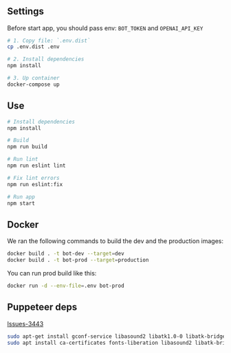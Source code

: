 #

## Settings

Before start app, you should pass env: `BOT_TOKEN` and `OPENAI_API_KEY`

```bash
# 1. Copy file: `.env.dist`
cp .env.dist .env
```

```bash
# 2. Install dependencies
npm install
```

```bash
# 3. Up container
docker-compose up
```

## Use

```sh
# Install dependencies
npm install
```

```sh
# Build
npm run build
```

```sh
# Run lint
npm run eslint lint
```

```sh
# Fix lint errors
npm run eslint:fix
```

```sh
# Run app
npm start
```

## Docker

We ran the following commands to build the dev and the production images:

```sh
docker build . -t bot-dev --target=dev
docker build . -t bot-prod --target=production
```

You can run prod build like this:

```sh
docker run -d --env-file=.env bot-prod
```

## Puppeteer deps

[Issues-3443](https://github.com/puppeteer/puppeteer/issues/3443)

```sh
sudo apt-get install gconf-service libasound2 libatk1.0-0 libatk-bridge2.0-0 libc6 libcairo2 libcups2 libdbus-1-3 libexpat1 libfontconfig1 libgcc1 libgconf-2-4 libgdk-pixbuf2.0-0 libglib2.0-0 libgtk-3-0 libnspr4 libpango-1.0-0 libpangocairo-1.0-0 libstdc++6 libx11-6 libx11-xcb1 libxcb1 libxcomposite1 libxcursor1 libxdamage1 libxext6 libxfixes3 libxi6 libxrandr2 libxrender1 libxss1 libxtst6 ca-certificates fonts-liberation libappindicator1 libnss3 lsb-release xdg-utils wget
sudo apt install ca-certificates fonts-liberation libasound2 libatk-bridge2.0-0 libatk1.0-0 libc6 libcairo2 libcups2 libdbus-1-3 libexpat1 libfontconfig1 libgbm1 libgcc1 libglib2.0-0 libgtk-3-0 libnspr4 libnss3 libpango-1.0-0 libpangocairo-1.0-0 libstdc++6 libx11-6 libx11-xcb1 libxcb1 libxcomposite1 libxcursor1 libxdamage1 libxext6 libxfixes3 libxi6 libxrandr2 libxrender1 libxss1 libxtst6 lsb-release wget xdg-utils

```
